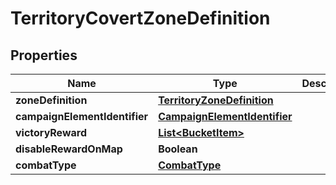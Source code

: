 

# TerritoryCovertZoneDefinition


## Properties

| Name | Type | Description | Notes |
|------------ | ------------- | ------------- | -------------|
|**zoneDefinition** | [**TerritoryZoneDefinition**](TerritoryZoneDefinition.md) |  |  [optional] |
|**campaignElementIdentifier** | [**CampaignElementIdentifier**](CampaignElementIdentifier.md) |  |  [optional] |
|**victoryReward** | [**List&lt;BucketItem&gt;**](BucketItem.md) |  |  [optional] |
|**disableRewardOnMap** | **Boolean** |  |  [optional] |
|**combatType** | [**CombatType**](CombatType.md) |  |  [optional] |



